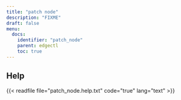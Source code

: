 ```yaml
---
title: "patch node"
description: "FIXME"
draft: false
menu:
  docs:
    identifier: "patch_node"
    parent: edgectl
    toc: true
---
```


## Help

{{< readfile file="patch_node.help.txt" code="true" lang="text" >}}
